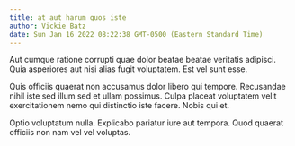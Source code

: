```yaml
---
title: at aut harum quos iste
author: Vickie Batz
date: Sun Jan 16 2022 08:22:38 GMT-0500 (Eastern Standard Time)
---
```

Aut cumque ratione corrupti quae dolor beatae beatae veritatis adipisci. Quia asperiores aut nisi alias fugit voluptatem. Est vel sunt esse.

 Quis officiis quaerat non accusamus dolor libero qui tempore. Recusandae nihil iste sed illum sed et ullam possimus. Culpa placeat voluptatem velit exercitationem nemo qui distinctio iste facere. Nobis qui et.

 Optio voluptatum nulla. Explicabo pariatur iure aut tempora. Quod quaerat officiis non nam vel vel voluptas.